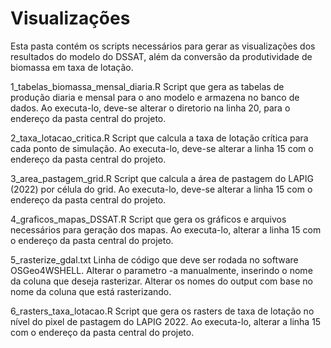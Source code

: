# Visualizações

Esta pasta contém os scripts necessários para gerar as visualizações dos resultados do modelo do DSSAT, além da conversão da produtividade de biomassa em taxa de lotação.

1_tabelas_biomassa_mensal_diaria.R
Script que gera as tabelas de produção diaria e mensal para o ano modelo e armazena no banco de dados. Ao executa-lo, deve-se alterar o diretorio na linha 20, para o endereço da pasta central do projeto.


2_taxa_lotacao_critica.R
Script que calcula a taxa de lotação crítica para cada ponto de simulação. Ao executa-lo, deve-se alterar a linha 15 com o endereço da pasta central do projeto.


3_area_pastagem_grid.R
Script que calcula a área de pastagem do LAPIG (2022) por célula do grid. Ao executa-lo, deve-se alterar a linha 15 com o endereço da pasta central do projeto.


4_graficos_mapas_DSSAT.R
Script que gera os gráficos e arquivos necessários para geração dos mapas. Ao executa-lo, alterar a linha 15 com o endereço da pasta central do projeto.

5_rasterize_gdal.txt
Linha de código que deve ser rodada no software OSGeo4WSHELL. Alterar o parametro -a manualmente, inserindo o nome da coluna que deseja rasterizar. Alterar os nomes do output com base no nome da coluna que está rasterizando.

6_rasters_taxa_lotacao.R
Script que gera os rasters de taxa de lotação no nível do pixel de pastagem do LAPIG 2022. Ao executa-lo, alterar a linha 15 com o endereço da pasta central do projeto.